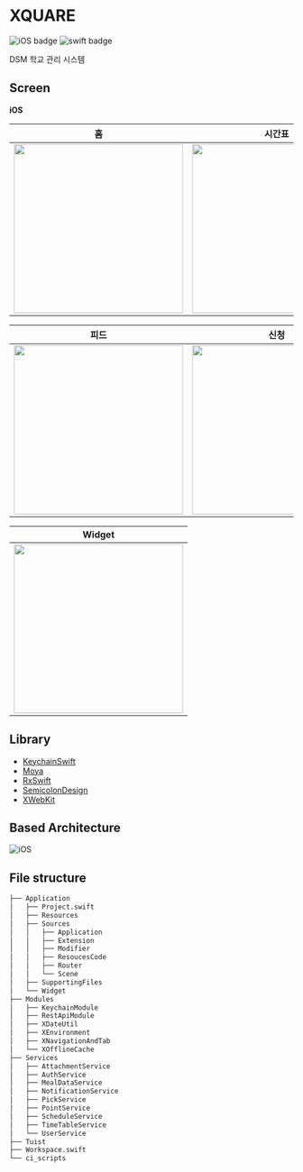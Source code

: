 # XQUARE
![iOS badge](https://img.shields.io/badge/iOS-15.0%2B-green) ![swift badge](https://img.shields.io/badge/swift-5-orange)


DSM 학교 관리 시스템


## Screen
**iOS**

|홈|시간표|학사일정|
|:---:|:---:|:---:|
|<img src="https://user-images.githubusercontent.com/81291116/230513521-7dcd8e16-f9ed-4213-968f-755ea67604dc.png" width="300px">|<img src="https://user-images.githubusercontent.com/81291116/230513562-5d1cf0e9-c17f-4427-9c72-d889c34e8189.png" width="300px">|<img src="https://user-images.githubusercontent.com/81291116/230513636-453e531e-f0fd-42b6-b929-a9eaad55e166.png" width="300px">

|피드|신청|전체|
|:---:|:---:|:---:|
|<img src="https://user-images.githubusercontent.com/81291116/230513665-2222ff73-fd91-4cdd-a51e-acf6d0511d13.png" width="300px">|<img src="https://user-images.githubusercontent.com/81291116/230513698-d540a453-087e-4cf4-9b95-7a870ad48d78.png" width="300px">|<img src="https://user-images.githubusercontent.com/81291116/230513738-85d66972-7846-48aa-950a-ff999311f409.png" width="300px">

|Widget|
|:--:|
|<img src="https://user-images.githubusercontent.com/81291116/230514161-147fe907-783c-43a6-bfe8-7f7a48bfd57e.jpeg" width="300px">|


## Library
- [KeychainSwift](https://github.com/evgenyneu/keychain-swift)
- [Moya](https://github.com/Moya/Moya.git)
- [RxSwift](https://github.com/ReactiveX/RxSwift)
- [SemicolonDesign](https://github.com/semicolonDSM/SemicolonDesign_iOS.git)
- [XWebKit](https://github.com/team-xquare/XWebKit)


## Based Architecture
![iOS](https://github.com/team-xquare/xquare-iOS/assets/67373938/117c10bd-a118-44af-ae47-9ad2b409c31c)


## File structure
```bash
├── Application
│   ├── Project.swift
│   ├── Resources
│   ├── Sources
│   │   ├── Application
│   │   ├── Extension
│   │   ├── Modifier
│   │   ├── ResoucesCode
│   │   ├── Router
│   │   └── Scene
│   ├── SupportingFiles
│   └── Widget
├── Modules
│   ├── KeychainModule
│   ├── RestApiModule
│   ├── XDateUtil
│   ├── XEnvironment
│   ├── XNavigationAndTab
│   └── XOfflineCache
├── Services
│   ├── AttachmentService
│   ├── AuthService
│   ├── MealDataService
│   ├── NotificationService
│   ├── PickService
│   ├── PointService
│   ├── ScheduleService
│   ├── TimeTableService
│   └── UserService
├── Tuist
├── Workspace.swift
└── ci_scripts
